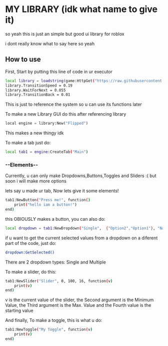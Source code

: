 # MY LIBRARY (idk what name to give it)
so yeah this is just an simple but good ui library for roblox

i dont really know what to say here so yeah

## How to use

First, Start by putting this line of code in ur executor

```bash
local library = loadstring(game:HttpGet("https://raw.githubusercontent.com/User3-ship-it/GUIlibraryForChase/refs/heads/main/FlipOne"))()
library.TransitionSpeed = 0.19
library.WaitForNext = 0.055
library.TransitionBack = 0.01
```
This is just to reference the system so u can use its functions later

To make a new Library GUI do this after referencing library

```python
local engine = library:New("Flipped")
```
This makes a new thingy idk

To make a tab just do:

```bash
local tab1 = engine:CreateTab("Main")
```
### --Elements--

Currently, u can only make Dropdowns,Buttons,Toggles and Sliders :( but soon i will make more options

lets say u made ur tab, Now lets give it some elements!

```bash
tab1:NewButton("Press me!", function()
    print("hello iam a button!")
end)
```

this OBIOUSLY makes a button, you can also do:

```bash
local dropdown = tab1:NewDropdown("Single",  {"Option2","Option1"}, "Name")
```
if u want to get the current selected values from a dropdown on a diferent part of the code, just do:

```bash
dropdown:GetSelected()
```

There are 2 dropdown types: Single and Multiple

To make a slider, do this:

```bash
tab1:NewSlider("Slider", 0, 100, 16, function(v)
    print(v)
end)
```

v is the current value of the slider, the Second argument is the Minimum Value, the Third argument is the Max. Value and the Fourth value is the starting value

And finally,
To make a toggle, this is what u do:

```bash
tab1:NewToggle("My Toggle", function(v)
    print(v)
end)
```

